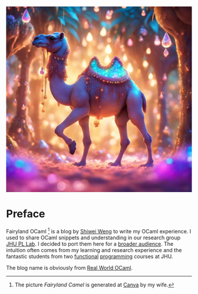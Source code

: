 ![Fairyland Camel](img/fairyland-camel.png)

# Preface

Fairyland OCaml [^image] is a blog by [Shiwei Weng](https://www.prover.me/) to write my OCaml experience. I used to share OCaml snippets and understanding in our research group [JHU PL Lab](https://pl.cs.jhu.edu/). I decided to port them here for a [broader audience](http://carl.flax.ie/dothingstellpeople.html). The intuition often comes from my learning and research experience and the fantastic students from two [functional](https://pl.cs.jhu.edu/fpse/) [programming](https://pl.cs.jhu.edu/pl/) courses at JHU. 

The blog name is obviously from [Real World OCaml](https://dev.realworldocaml.org/).

[^image]: The picture _Fairyland Camel_ is generated at [Canva](https://www.canva.com/) by my wife.